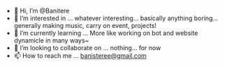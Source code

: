 - 👋 Hi, I’m @Banitere
- 👀 I’m interested in ... whatever interesting... basically anything boring... generally making music, carry on event, projects! 
- 🌱 I’m currently learning ... More like working on bot and website dynamicle in many ways~
- 💞️ I’m looking to collaborate on ... nothing... for now
- 📫 How to reach me ... banisteree@gmail.com

<!---
Banistere/Banistere is a ✨ special ✨ repository because its `README.md` (this file) appears on your GitHub profile.
You can click the Preview link to take a look at your changes.
--->

<!---
Banitere
--->
